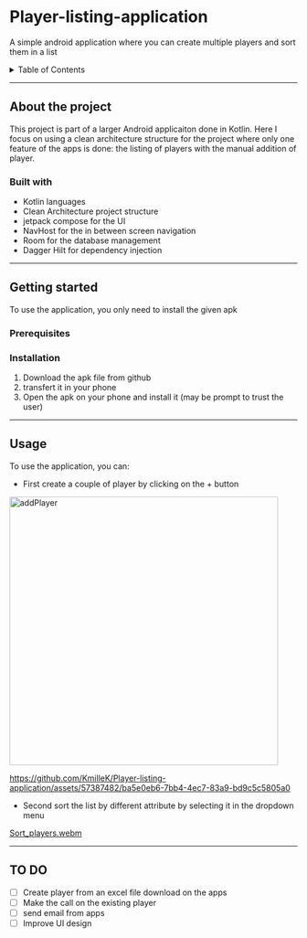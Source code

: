 # Player-listing-application
A simple android application where you can create multiple players and sort them in a list

<!-- TABLE OF CONTENTS -->
<details>
  <summary>Table of Contents</summary>
  <ol>
    <li>
      <a href="#about-the-project">About The Project</a>
      <ul>
        <li><a href="#built-with">Built With</a></li>
      </ul>
    </li>
    <li>
      <a href="#getting-started">Getting Started</a>
      <ul>
        <li><a href="#prerequisites">Prerequisites</a></li>
        <li><a href="#installation">Installation</a></li>
      </ul>
    </li>
    <li><a href="#usage">Usage</a></li>
    <li><a href="#roadmap">TO DO</a></li>
  </ol>
</details>

<!-- ABOUT THE PROJECT -->
---
## About the project 

This project is part of a larger Android applicaiton done in Kotlin.
Here I focus on using a clean architecture structure for the project where only one 
feature of the apps is done: the listing of players with the manual addition of player.

### Built with

* Kotlin languages
* Clean Architecture project structure 
* jetpack compose for the UI
* NavHost for the in between screen navigation
* Room for the database management
* Dagger Hilt for dependency injection

---

## Getting started
To use the application, you only need to install the given apk


### Prerequisites


### Installation

1. Download the apk file from github
2. transfert it in your phone
3. Open the apk on your phone and install it (may be prompt to trust the user)

---
## Usage 

To use the application, you can:
* First create a couple of player by clicking on the + button
<img width="470" alt="addPlayer" src="https://github.com/KmilleK/Player-listing-application/assets/57387482/fcb2b011-9cc4-49df-bed3-f3dcb5c7201f">

https://github.com/KmilleK/Player-listing-application/assets/57387482/ba5e0eb6-7bb4-4ec7-83a9-bd9c5c5805a0

* Second sort the list by different attribute by selecting it in the dropdown menu

[Sort_players.webm](https://github.com/KmilleK/Player-listing-application/assets/57387482/ceabd016-4681-4693-9135-868d6e1b6a4c)
 
---
## TO DO

- [ ] Create player from an excel file download on the apps 
- [ ] Make the call on the existing player
- [ ] send email from apps 
- [ ] Improve UI design   
